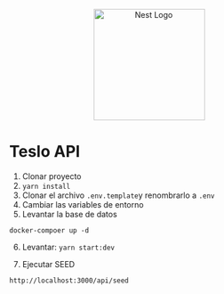 <p align="center">
  <a href="http://nestjs.com/" target="blank"><img src="https://nestjs.com/img/logo-small.svg" width="200" alt="Nest Logo" /></a>
</p>


# Teslo API

1. Clonar proyecto
2. ```yarn install```
3. Clonar el archivo ```.env.template```y renombrarlo a ```.env```
4. Cambiar las variables de entorno
5. Levantar la base de datos
```
docker-compoer up -d
```

6. Levantar: ```yarn start:dev```

7. Ejecutar SEED
```
http://localhost:3000/api/seed
```